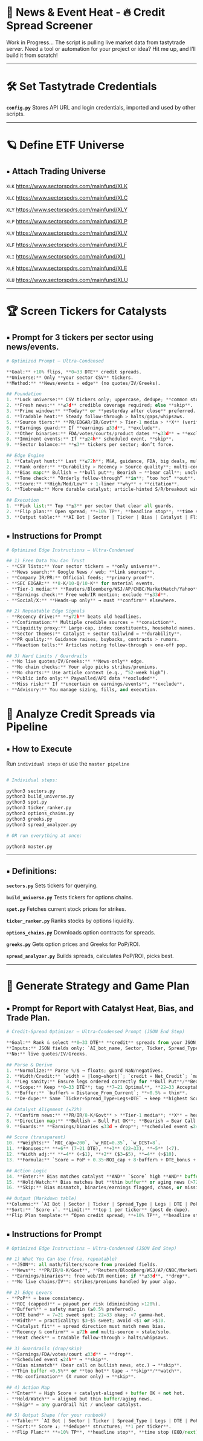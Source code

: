 # 🚀 News & Event Heat - 🔥 Credit Spread Screener

Work in Progress... The script is pulling live market data from tastytrade server. Need a tool or automation for your project or idea? Hit me up, and I’ll build it from scratch!  

---

# 🛠 Set Tastytrade Credentials

**`config.py`** Stores API URL and login credentials, imported and used by other scripts.

---

# 🪐 Define ETF Universe

## ▪️ Attach Trading Universe

`XLK` https://www.sectorspdrs.com/mainfund/XLK

`XLC` https://www.sectorspdrs.com/mainfund/XLC

`XLY` https://www.sectorspdrs.com/mainfund/XLY

`XLP` https://www.sectorspdrs.com/mainfund/XLP

`XLV` https://www.sectorspdrs.com/mainfund/XLV

`XLF` https://www.sectorspdrs.com/mainfund/XLF

`XLI` https://www.sectorspdrs.com/mainfund/XLI

`XLE` https://www.sectorspdrs.com/mainfund/XLE

`XLU` https://www.sectorspdrs.com/mainfund/XLU

---

# 🏆 Screen Tickers for Catalysts

## ▪️ Prompt for 3 tickers per sector using news/events.

```python
# Optimized Prompt — Ultra-Condensed

**Goal:** +10% flips, **0–33 DTE** credit spreads.  
**Universe:** Only **your sector CSV** tickers.  
**Method:** **News/events = edge** (no quotes/IV/Greeks).

## Foundation
1. **Lock universe:** CSV tickers only; uppercase, dedupe; **common stock**.  
2. **Fresh news:** **≤7d** credible coverage required; else **skip**.  
3. **Prime window:** **Today** or **yesterday after close** preferred.  
4. **Tradable heat:** Steady follow-through > halts/gaps/whipsaws.  
5. **Source tiers:** **PR/EDGAR/IR/Govt** > Tier-1 media > **X** (verify).  
6. **Earnings guard:** If **earnings ≤33d**, **exclude**.  
7. **Other binaries:** FDA/votes/courts/product dates **≤33d** → **exclude**.  
8. **Imminent events:** If **≤24h** scheduled event, **skip**.  
9. **Sector balance:** **≤3** tickers per sector; don’t force.

## Edge Engine
1. **Catalyst hunt:** Last **≤72h**; M&A, guidance, FDA, big deals, multi-analyst.  
2. **Rank order:** **Durability > Recency > Source quality**; multi-confirm = boost.  
3. **Bias map:** Bullish → **bull put**; Bearish → **bear call**; unclear → **pass**.  
4. **Tone check:** “Orderly follow-through” **in**; “too hot” **out**.  
5. **Score:** **High/Med/Low** + 1-liner **why** + **citation**.  
6. **Tiebreak:** More durable catalyst; article-hinted S/R/breakout wins.

## Execution
1. **Pick list:** Top **≤3** per sector that clear all guards.  
2. **Flip plan:** Open spread; **+10% TP**; **headline stop**; **time stop**.  
3. **Output table:** **AI Bot | Sector | Ticker | Bias | Catalyst | Flip Plan | Edge | Citation(s)**.
```

## ▪️ Instructions for Prompt 

```python
# Optimized Edge Instructions — Ultra-Condensed

## 1) Free Data You Can Trust
- **CSV lists:** Your sector tickers = **only universe**.  
- **News search:** Google News / web; **link sources**.  
- **Company IR/PR:** Official feeds; **primary proof**.  
- **SEC EDGAR:** **8-K/10-Q/10-K** for material events.  
- **Tier-1 media:** **Reuters/Bloomberg/WSJ/AP/CNBC/MarketWatch/Yahoo**.  
- **Earnings check:** Free web/IR mention; exclude **≤33d**.  
- **Social/X:** **Heads-up only** → must **confirm** elsewhere.

## 2) Repeatable Edge Signals
- **Recency drive:** **≤72h** beats old headlines.  
- **Confirmation:** Multiple credible sources = **conviction**.  
- **Liquidity proxy:** Large-cap, index constituents, household names.  
- **Sector themes:** Catalyst + sector tailwind = **durability**.  
- **PR quality:** Guidance raises, buybacks, contracts > rumors.  
- **Reaction tells:** Articles noting follow-through > one-off pop.

## 3) Hard Limits / Guardrails
- **No live quotes/IV/Greeks:** **News-only** edge.  
- **No chain checks:** Your algo picks strikes/premiums.  
- **No charts:** Use article context (e.g., “52-week high”).  
- **Public info only:** Paywalled/API data **excluded**.  
- **Miss risk:** If **uncertain on earnings/events**, **exclude**.  
- **Advisory:** You manage sizing, fills, and execution.
```



# 🤖 Analyze Credit Spreads via Pipeline

## ▪️ How to Execute 

Run `individual steps` or use the `master pipeline`

```python

# Individual steps:

python3 sectors.py
python3 build_universe.py  
python3 spot.py
python3 ticker_ranker.py
python3 options_chains.py
python3 greeks.py
python3 spread_analyzer.py

# OR run everything at once:

python3 master.py
```
---

## ▪️ Definitions:


**`sectors.py`** Sets tickers for querying.

**`build_universe.py`** Tests tickers for options chains.

**`spot.py`** Fetches current stock prices for strikes.

**`ticker_ranker.py`** Ranks stocks by options liquidity.

**`options_chains.py`** Downloads option contracts for spreads.

**`greeks.py`** Gets option prices and Greeks for PoP/ROI.

**`spread_analyzer.py`** Builds spreads, calculates PoP/ROI, picks best.

---



# 💯 Generate Strategy and Game Plan

## ▪️ Prompt for Report with Catalyst Heat, Bias, and Trade Plan.

```python
# Credit-Spread Optimizer — Ultra-Condensed Prompt (JSON End Step)

**Goal:** Rank & select **0–33 DTE** **credit** spreads from your JSON; align with **real catalysts**; output **trade suggestions**.  
**Inputs:** JSON fields only: `AI_bot_name, Sector, Ticker, Spread_Type, Legs, DTE, PoP, ROI, Net_Credit, Distance_From_Current`.  
**No:** live quotes/IV/Greeks.

## Parse & Derive
1. **Normalize:** Parse %/$ → floats; guard NaN/negatives.  
2. **Width/Credit:** `width = |long−short|`; `credit = Net_Credit`; `max_loss = width−credit`; `R:R = credit/max_loss`.  
3. **Leg sanity:** Ensure legs ordered correctly for **Bull Put**/**Bear Call**.  
4. **Scope:** Keep **0–33 DTE**; tag **7–21 Optimal**, **22–33 Acceptable**, **<7 Hot**.  
5. **Buffer:** `buffer% = Distance_From_Current`; **<0.5% = thin**.  
6. **De-dupe:** Same `Ticker+Spread_Type+Legs+DTE` → keep **highest Score**.

## Catalyst Alignment (≤72h)
7. **Confirm news:** **PR/IR/8-K/Govt** > **Tier-1 media**; **X** = heads-up only (must verify).  
8. **Direction map:** **Bullish → Bull Put OK**; **Bearish → Bear Call OK**; **No/unclear → Neutral**.  
9. **Guards:** **Earnings/binaries ≤33d → drop**; **scheduled event ≤24h → skip**; **halts/whipsaws/±>10% gaps → too hot**.

## Score (transparent)
10. **Weights:** `ROI_cap=200`, `w_ROI=0.35`, `w_DIST=8`.  
11. **Bonuses:** **+6** (7–21 DTE), **+3** (22–33), **−5** (<7).  
12. **Width adj:** **−4** (<$1), **+2** ($3–$5), **−4** (>$10).  
13. **Formula:** `Score = PoP + 0.35·ROI_cap + 8·buffer% + DTE_bonus + Width_adj`.

## Action Logic
14. **Enter:** Bias matches catalyst **AND** `Score` high **AND** buffer ≥0.5% **AND** not “too hot”.  
15. **Hold/Watch:** Bias matches but **thin buffer** or aging news (>72h) → watchlist.  
16. **Skip:** Bias mismatch, binaries/earnings flagged, chaos, or missing confirmation.

## Output (Markdown table)
**Columns:** `AI Bot | Sector | Ticker | Spread_Type | Legs | DTE | PoP | ROI | R:R | Buffer% | Score | Bias | Catalyst (1-liner) | Action | Flip Plan | Citation(s)`  
**Sort:** `Score ↓`. **Limit:** **top 1 per ticker** (post de-dupe).  
**Flip Plan template:** “Open credit spread; **+10% TP**, **headline stop**, **time stop (EOD/next session)**.”
```

## ▪️ Instructions for Prompt 

```python
# Optimized Edge Instructions — Ultra-Condensed (JSON End Step)

## 1) What You Can Use (free, repeatable)
- **JSON**: all math/filters/score from provided fields.  
- **News**: **PR/IR/8-K/Govt**, **Reuters/Bloomberg/WSJ/AP/CNBC/MarketWatch/Yahoo**.  
- **Earnings/binaries**: free web/IR mention; if **≤33d**, **drop**.  
- **No live chains/IV**: strikes/premiums handled by your algo.

## 2) Edge Levers
- **PoP** = base consistency.  
- **ROI (capped)** = payout per risk (diminishing >120%).  
- **Buffer%** = safety margin (≥0.5% preferred).  
- **DTE band** = 7–21 sweet spot; 22–33 okay; <7 gamma-hot.  
- **Width** = practicality: $3–$5 sweet; avoid <$1 or >$10.  
- **Catalyst fit** = spread direction must match news bias.  
- **Recency & confirm** = ≤72h and multi-source > stale/solo.  
- **Heat check** = tradable follow-through > halts/whipsaws.

## 3) Guardrails (drop/skip)
- **Earnings/FDA/votes/court ≤33d** → **drop**.  
- **Scheduled event ≤24h** → **skip**.  
- **Bias mismatch** (bear call on bullish news, etc.) → **skip**.  
- **Thin buffer <0.5%** or **too hot** tape → **skip**/**watch**.  
- **No confirmation** (X rumor only) → **skip**.

## 4) Action Map
- **Enter** = High Score + catalyst-aligned + buffer OK + not hot.  
- **Hold/Watch** = aligned but thin buffer/aging news.  
- **Skip** = any guardrail hit / unclear catalyst.

## 5) Output Shape (for your runbook)
- **Table:** `AI Bot | Sector | Ticker | Spread_Type | Legs | DTE | PoP | ROI | R:R | Buffer% | Score | Bias | Catalyst | Action | Flip Plan | Citation(s)`  
- **Sort:** Score ↓; **dedupe** structures; **1 per ticker**.  
- **Flip Plan:** **+10% TP**, **headline stop**, **time stop (EOD/next)**; your algo handles exact strikes.
```
